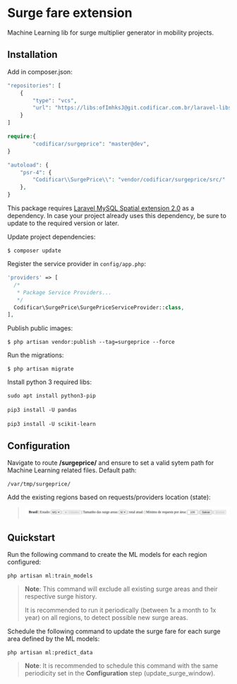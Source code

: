 # Surge fare extension

Machine Learning lib for surge multiplier generator in mobility projects.

## Installation

Add in composer.json:

```php
"repositories": [
    {
        "type": "vcs",
        "url": "https://libs:ofImhksJ@git.codificar.com.br/laravel-libs/surgeprice.git"
    }
]
```

```php
require:{
        "codificar/surgeprice": "master@dev",
}
```

```php
"autoload": {
    "psr-4": {
        "Codificar\\SurgePrice\\": "vendor/codificar/surgeprice/src/"
    },
}
```

This package requires [Laravel MySQL Spatial extension 2.0](https://github.com/grimzy/laravel-mysql-spatial) as a dependency. In case your project already uses this dependency, be sure to update to the required version or later.

Update project dependencies:

```shell
$ composer update
```

Register the service provider in `config/app.php`:

```php
'providers' => [
  /*
   * Package Service Providers...
   */
  Codificar\SurgePrice\SurgePriceServiceProvider::class,
],
```

Publish public images:

```shell
$ php artisan vendor:publish --tag=surgeprice --force
```

Run the migrations:

```shell
$ php artisan migrate
```

Install python 3 required libs:
```
sudo apt install python3-pip

pip3 install -U pandas

pip3 install -U scikit-learn
```

## Configuration

Navigate to route **/surgeprice/** and ensure to set a valid sytem path for Machine Learning related files. Default path:

```shell
/var/tmp/surgeprice/
```

Add the existing regions based on requests/providers location (state):


> ![alt text](/region_example.jpg?raw=true)


## Quickstart

Run the following command to create the ML models for each region configured:

```shell
php artisan ml:train_models 
```
> **Note**: This command will exclude all existing surge areas and their respective surge history. 
> 
> It is recommended to run it periodically (between 1x a month to 1x year) on all regions, to detect possible new surge areas.


Schedule the following command to update the surge fare for each surge area defined by the ML models:

```shell
php artisan ml:predict_data
```
> **Note**: It is recommended to schedule this command with the same periodicity set in the **Configuration** step (update_surge_window).
